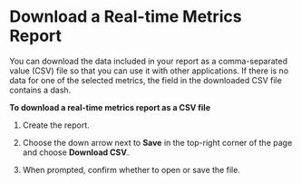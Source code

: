 # Download a Real\-time Metrics Report<a name="download-real-time-metrics-report"></a>

You can download the data included in your report as a comma\-separated value \(CSV\) file so that you can use it with other applications\. If there is no data for one of the selected metrics, the field in the downloaded CSV file contains a dash\.

**To download a real\-time metrics report as a CSV file**

1. Create the report\.

1. Choose the down arrow next to **Save** in the top\-right corner of the page and choose **Download CSV**\.

1. When prompted, confirm whether to open or save the file\.